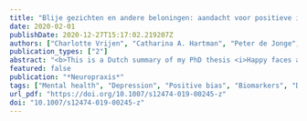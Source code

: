 ```yaml
---
title: "Blije gezichten en andere beloningen: aandacht voor positieve informatie als beschermend mechanisme tegen depressie"
date: 2020-02-01
publishDate: 2020-12-27T15:17:02.219207Z
authors: ["Charlotte Vrijen", "Catharina A. Hartman", "Peter de Jonge", "Albertine J. Oldehinkel"]
publication_types: ["2"]
abstract: "<b>This is a Dutch summary of my PhD thesis <i>Happy faces and other rewards</i></b>. Positieve informatie roept vaak sterke reacties op, maar niet bij iedereen. Wie minder sterk reageert op positieve informatie heeft een zogenaamde lage positieve bias. In dit onderzoek is nagegaan of zo’n lage positieve bias tijdens de adolescentie een voorspeller is van latere depressie en wat de implicaties zijn van een lage positieve bias in het dagelijks leven. Daarnaast is een interventiestudie uitgevoerd onder jongvolwassenen die last hadden van verlies van plezier om na te gaan of een op de persoon toegesneden leefstijladvies en een vrije-val-ervaring zouden leiden tot meer plezier en een positievere bias bij deze jongeren. Een belangrijke uitkomst was dat een lage positieve bias gedurende de adolescentie een latere depressie voorspelt en daarmee mogelijk een indicator is van vatbaarheid voor depressie. In het dagelijks leven hielden jongeren met een hoge positieve bias het goede gevoel dat ze van positieve ervaringen kregen langer vast dan jongeren met een lage bias. Dit zou kunnen verklaren waarom jongeren met een lage positieve bias meer kans hebben om depressief te worden. In de interventiestudie werden aanwijzingen gevonden dat leefstijladvies op maat resulteerde in meer plezier, maar niet in een positievere bias."
featured: false
publication: "*Neuropraxis*"
tags: ["Mental health", "Depression", "Positive bias", "Biomarkers", "Daily life affect dynamics", "Personalized lifestyle intervention", "Tandem skydive", "Adolescents", "Young adults"]
url_pdf: "https://doi.org/10.1007/s12474-019-00245-z"
doi: "10.1007/s12474-019-00245-z"
---
```


